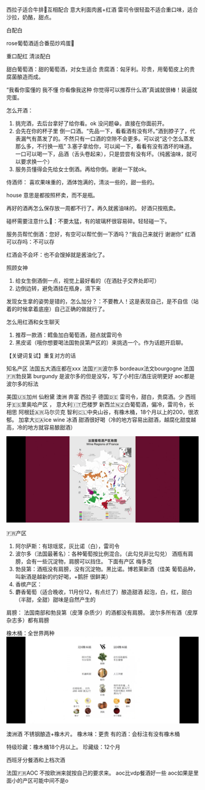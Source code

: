 西拉子适合牛排🥩互相配合
意大利面肉酱+红酒
雷司令很轻盈不适合重口味，适合沙拉，奶酪，甜点。

白配白

rose葡萄酒适合番茄炒鸡蛋🍅

重口配红
清淡配白

甜白葡萄酒：甜的葡萄酒，对女生适合
贵腐酒：匈牙利。珍贵，用葡萄皮上的贵腐菌酿造而成。

“我看你蛮懂的 我不懂 你看像我这种 你觉得可以推荐什么酒”真诚就很棒！装逼就完蛋。

怎么开酒：
1. 挑完酒，去后台拿好了给你看。ok 没问题😁。直接在你面前开。
2. 会先在你的杯子里 倒一口酒。“先品一下，看看酒有没有坏。”酒到脖子了，代表漏气有蒸发了的。不然只有一口酒的空隙不会更多。可以说“这个怎么蒸发那么多，不行换一瓶”
3.塞子拿给你，可以闻一下，看看有没有酒坏的味道。一口可以喝一下，品酒（舌头卷起来），只是尝尝有没有坏。（纯酱油味，就可以要求换一个）
4. 服务员懂得会先给女士倒酒。再给你倒。谢谢一下就ok。

侍酒师：
喜欢果味重的，酒体饱满的，清淡一些的，甜一些的。

house
意思是都按照杯卖，而不是瓶。

再好的酒再怎么保存放一周都不行了。再久就酱油味的。
好酒只按瓶卖。

碰杯需要注意什么🍻：不要太猛，有的玻璃杯很容易碎。轻轻碰一下。

服务员帮忙倒酒：您好，有空可以帮忙倒一下酒吗？“我自己来就行 谢谢你”
红酒可以存吗：不可以存

红酒会不会坏：也不会馊掉就是酱油化了。

照顾女神
1. 给女生倒酒倒一点，视觉上最好看的（在酒肚子交界处即可）
2. 边倒边转，避免酒挂在瓶身，滴下来

发现女生拿的姿势是错的，怎么加分？：不要教人！这是表现自己，是不自信（站着的时候拿着底座）自己正确的做就行了。

怎么用红酒和女生聊天
1. 推荐一款酒：鳕鱼加白葡萄酒，甜点就雷司令
2. 黑皮诺（哦你想要喝法国勃艮第产区的）来挑选一个。作为话题开启聊。

【关键词复试】重复对方的话

知名产区
法国五大酒庄都在xxx
法国🇫🇷波尔多 bordeaux法文bourgogne
法国🇫🇷勃艮第 burgundy
是波尔多的但是没写，写了小村庄/酒庄说明更好
aoc都是波尔多的标法

美国🇺🇸加州 仙粉黛
澳洲 奔富 西拉子
德国🇩🇪 雷司令，甜白，贵腐酒。少
西班牙🇪🇸里奥哈产区 ，
意大利🇮🇹巴楼罗
新西兰🇳🇿白葡萄酒，偏冷，雷司令，长相思
阿根廷🇦🇷马尔贝克
智利🇨🇱中央山谷，有橡木桶，18个月以上的200，很浓郁。
加拿大🇨🇦ice wine 冰酒 甜酒很好喝（冷的地方容易出甜酒，越腐化甜度越高，冷的地方就容易酿甜酒）

![picture 1](../../images/ee13e4719d6b8ed9e206c96f1660cc9751070d2284f562a618895a4f4ca9ece2.png)  

🇫🇷产区
1. 阿尔萨斯：有琼瑶浆，灰比诺（白），雷司令
2. 波尔多（法国最著名）：各种葡萄按比例混合。（此勾兑非比勾兑）
酒瓶有肩膀，会有一些沉淀物，肩膀可以挡住。
下面有产区 梅多克
3. 勃艮第：酒瓶没有肩膀，没有沉淀物。黑比诺。博若莱新酒（佳美 葡萄品种，叫新酒是越新的约好喝，+鹅肝 很鲜美）
4. 香槟产区：
5. 麝香葡萄（适合晚收，11月份12，有点烂了）酿造甜酒
起泡，白，红，甜白（半甜，全甜）甜味是自然产生的

肩膀：
法国南部和勃艮第（皮薄 杂质少）的酒都没有肩膀。
波尔多所有酒（皮厚杂志多）都有肩膀

橡木桶：全世界两种
![picture 0](../../images/73eacda0534c8bcbcfa4730e563b0fdb1d335128d7c592f6a1e5c605444dbd1b.png)  

澳洲酒 不锈钢酿造+橡木片。
橡木味：更贵
有的酒：会标注有没有橡木桶

特级珍藏：橡木桶18个月以上。
珍藏级：12个月

西班牙分餐酒和上档次酒

法国🇫🇷AOC 不按欧洲来就按自己的要求来。
aoc比vdp餐酒好一些
aoc如果是里面小的产区可能中间不是o
